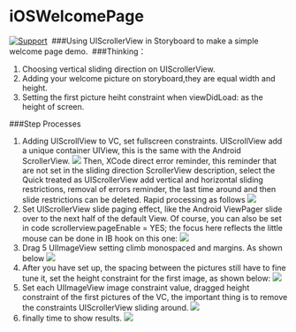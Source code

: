 # iOSWelcomePage
[![Support](https://img.shields.io/badge/support-iOS%206%2B%20-blue.svg?style=flat)](https://www.apple.com/nl/ios/)&nbsp;
###Using UIScrollerView in Storyboard to make a simple welcome page demo.&nbsp;
###Thinking：&nbsp;
1. Choosing vertical sliding direction on UIScrollerView. &nbsp;<br>
2. Adding your welcome picture on storyboard,they are equal width and height. &nbsp;<br>
3. Setting the first picture heiht constraint when viewDidLoad: as the height of screen. &nbsp;<br>

###Step Processes
1. Adding UIScrollView to VC, set fullscreen constraints. UIScrollView add a unique container UIView, this is the same with the Android ScrollerView.
![](https://github.com/minggo620/iOSWelcomePage/blob/master/welcomepage/demo1.png)
Then, XCode direct error reminder, this reminder that are not set in the sliding direction ScrollerView description, select the Quick treated as UIScrollerView add vertical and horizontal sliding restrictions, removal of errors reminder, the last time around and then slide restrictions can be deleted. Rapid processing as follows
![](https://github.com/minggo620/iOSWelcomePage/blob/master/welcomepage/demo2.png)
2. Set UIScrollerView slide paging effect, like the Android ViewPager slide over to the next half of the default View. Of course, you can also be set in code
scrollerview.pageEnable = YES; the focus here reflects the little mouse can be done in IB hook on this one:
![](https://github.com/minggo620/iOSWelcomePage/blob/master/welcomepage/demo3.png)
3. Drag 5 UIImageView setting climb monospaced and margins. As shown below
![](https://github.com/minggo620/iOSWelcomePage/blob/master/welcomepage/demo4.png)
4. After you have set up, the spacing between the pictures still have to fine tune it, set the height constraint for the first image, as shown below:
![](https://github.com/minggo620/iOSWelcomePage/blob/master/welcomepage/demo5.png)
5. Set each UIImageView image constraint value, dragged height constraint of the first pictures of the VC, the important thing is to remove the constraints UIScrollerView sliding around.
![](https://github.com/minggo620/iOSWelcomePage/blob/master/welcomepage/demo6.png)
6. finally time to show results.
![](https://github.com/minggo620/iOSWelcomePage/blob/master/welcomepage/demo.gif)


